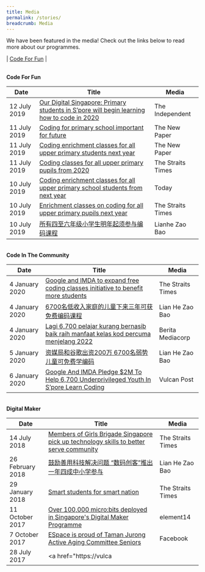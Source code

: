 ```yaml
---
title: Media
permalink: /stories/
breadcrumb: Media
---
```

We have been featured in the media! Check out the links below to read more about our programmes.  

<a name="top"></a>
 | [Code For Fun](#codeforfun) | 




<a name="codeforfun"></a><br>
**Code For Fun**<br>

| Date | Title | Media |
|--|--|--|
| 12 July 2019 | <a href="http://theindependent.sg/our-digital-singapore-primary-students-in-spore-will-begin-learning-how-to-code-in-2020/" target="_blank">Our Digital Singapore: Primary students in S’pore will begin learning how to code in 2020</a> | The Independent |
| 11 July 2019 | <a href="https://www.tnp.sg/news/singapore/coding-primary-school-important-future" target="_blank">Coding for primary school important for future</a> | The New Paper |
| 11 July 2019 | <a href="https://www.tnp.sg/news/singapore/coding-enrichment-classes-all-upper-primary-students-next-year" target="_blank">Coding enrichment classes for all upper primary students next year</a> | The New Paper |
| 11 July 2019 | <a href="https://www.straitstimes.com/tech/coding-classes-for-all-upper-primary-pupils-from-2020" target="_blank">Coding classes for all upper primary pupils from 2020</a> | The Straits Times |
| 10 July 2019 | <a href="https://www.todayonline.com/singapore/coding-enrichment-classes-upper-primary-school-students-next-year" target="_blank">Coding enrichment classes for all upper primary school students from next year</a> | Today |
| 10 July 2019 | <a href="https://www.straitstimes.com/tech/coding-to-be-made-compulsory-for-all-upper-primary-pupils-next-year" target="_blank">Enrichment classes on coding for all upper primary pupils next year</a> | The Straits Times |
| 10 July 2019 | <a href="https://www.zaobao.com.sg/realtime/singapore/story20190710-971321?utm_source=ZB_iPhone&utm_medium=share" target="_blank">所有四至六年级小学生明年起须参与编码课程</a> | Lianhe Zao Bao |

<a name="codeinthecommunity"></a><br>
**Code In The Community**<br>

| Date | Title | Media |
|--|--|--|
| 4 January 2020 | <a href="https://www.straitstimes.com/tech/google-and-imda-to-expand-free-coding-classes-initiative-to-benefit-more-students" target="_blank">Google and IMDA to expand free coding classes initiative to benefit more students</a> | The Straits Times |
| 4 January 2020 | <a href="https://www.zaobao.com.sg/realtime/singapore/story20200104-1018383" target="_blank">6700名低收入家庭的儿童下来三年可获免费编码课程</a> | Lian He Zao Bao |
| 4 January 2020 | <a href="https://berita.mediacorp.sg/mobilem/singapura/lagi-6-700-pelajar-kurang-bernasib-baik-raih-manfaat-kelas-kod/4385236.html" target="_blank">Lagi 6,700 pelajar kurang bernasib baik raih manfaat kelas kod percuma menjelang 2022</a> | Berita Mediacorp |
| 5 January 2020 | <a href="https://www.zaobao.com.sg/znews/singapore/story20200105-1018450" target="_blank">资媒局和谷歌出资200万 6700名弱势儿童可免费学编码</a> | Lian He Zao Bao |
| 6 January 2020 | <a href="https://vulcanpost.com/685849/google-imda-code-in-the-community-2m/" target="blank">Google And IMDA Pledge $2M To Help 6,700 Underprivileged Youth In S’pore Learn Coding</a> | Vulcan Post | 

<a name="digitalmaker"></a><br>
**Digital Maker**<br>

| Date | Title | Media |
|--|--|--|
| 14 July 2018 | <a href="https://www.straitstimes.com/singapore/members-of-girls-brigade-singapore-pick-up-technology-skills-to-better-serve-community" target="_blank">Members of Girls Brigade Singapore pick up technology skills to better serve community</a>  | The Straits Times |
| 26 February 2018 | <a href="https://www.zaobao.com.sg/news/singapore/story20180226-837967" target="_blank">鼓励善用科技解决问题 “数码创客”推出一年四成中小学参与</a> | Lian He Zao Bao  |
| 29 January 2018 | <a href="https://www.straitstimes.com/singapore/education/smart-students-for-smart-nation" target="_blank">Smart students for smart nation</a> | The Straits Times |
| 11 October 2017 | <a href="https://www.element14.com/community/community/stem-academy/microbit/blog/2017/10/10/over-100000-microbits-deployed-in-singapores-digital-maker-programme" target="_blank">Over 100,000 micro:bits deployed in Singapore's Digital Maker Programme</a> | element14 |
| 7 October 2017 | <a href="https://www.facebook.com/EspaceCW/videos/vb.1185282284824920/1661212403898570/?type=2&theater" target="_blank">ESpace is proud of Taman Jurong Active Aging Committee Seniors</a> | Facebook |
| 28 July 2017 | <a href="https://vulca
